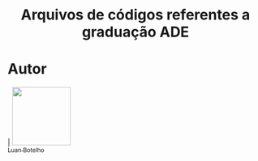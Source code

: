 <h1 align="center"> Arquivos de códigos referentes a graduação ADE </h1>


# Autor

| [<img loading="lazy" src="https://avatars.githubusercontent.com/u/184697574?s=400&u=9b020a3594105a35bb00118c4be05766ff8ad9e5&v=4" width=115><br><sub>Luan Botelho</sub>](https://github.com/luan-botelho)
